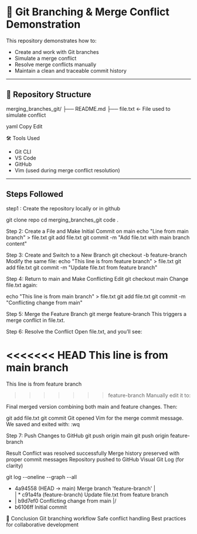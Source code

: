 # 🔀 Git Branching & Merge Conflict Demonstration

This repository demonstrates how to:
- Create and work with Git branches
- Simulate a merge conflict
- Resolve merge conflicts manually
- Maintain a clean and traceable commit history

---

## 📁 Repository Structure

merging_branches_git/
├── README.md
├── file.txt ← File used to simulate conflict

yaml
Copy
Edit

 🛠️ Tools Used

- Git CLI
- VS Code
- GitHub
- Vim (used during merge conflict resolution)

---

## Steps Followed

step1 : Create the repository locally or in github

git clone repo<URL>
cd merging_branches_git
code .

 
 Step 2: Create a File and Make Initial Commit on main
echo "Line from main branch" > file.txt
git add file.txt
git commit -m "Add file.txt with main branch content"
 

Step 3: Create and Switch to a New Branch
git checkout -b feature-branch
Modify the same file:
echo "This line is from feature branch" > file.txt
git add file.txt
git commit -m "Update file.txt from feature branch"

 
 Step 4: Return to main and Make Conflicting Edit
git checkout main
Change file.txt again:


echo "This line is from main branch" > file.txt
git add file.txt
git commit -m "Conflicting change from main"


Step 5: Merge the Feature Branch
git merge feature-branch
This triggers a merge conflict in file.txt.

 Step 6: Resolve the Conflict
Open file.txt, and you’ll see:


<<<<<<< HEAD
This line is from main branch
=======
This line is from feature branch
>>>>>>> feature-branch
Manually edit it to:


Final merged version combining both main and feature changes.
Then:


git add file.txt
git commit
 Git opened Vim for the merge commit message. We saved and exited with:
:wq
 
 Step 7: Push Changes to GitHub
git push origin main
git push origin feature-branch

Result
Conflict was resolved successfully
Merge history preserved with proper commit messages
Repository pushed to GitHub
Visual Git Log (for clarity)

git log --oneline --graph --all

*   4a94558 (HEAD -> main) Merge branch 'feature-branch'
|\
| * c91a4fa (feature-branch) Update file.txt from feature branch
* | b9d7ef0 Conflicting change from main
|/
* b6106ff Initial commit


🏁 Conclusion
Git branching workflow
Safe conflict handling
Best practices for collaborative development

